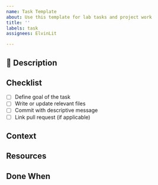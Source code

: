 ```yaml
---
name: Task Template
about: Use this template for lab tasks and project work
title: ''
labels: task
assignees: ElvinLit

---
```


## 📝 Description
<!-- Describe what this task is about and what needs to be done -->

## Checklist
- [ ] Define goal of the task
- [ ] Write or update relevant files
- [ ] Commit with descriptive message
- [ ] Link pull request (if applicable)

## Context
<!-- Why is this task needed? Reference any related issues or instructions -->

## Resources
<!-- Link to any relevant readings, files, or documentation -->

## Done When
<!-- Describe what a finished version of this task looks like -->
